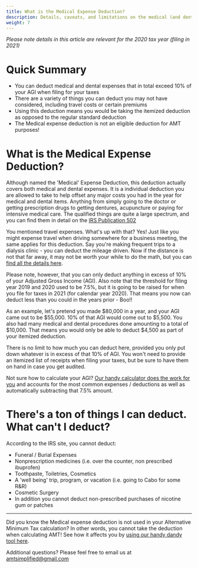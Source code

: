 ```yaml
---
title: What is the Medical Expense Deduction?
description: Details, caveats, and limitations on the medical (and dental!) expense deduction
weight: 7
---
```

_Please note details in this article are relevant for the 2020 tax year (filing in 2021)_

Quick Summary
====

- You can deduct medical and dental expenses that in total exceed 10% of your AGI when filing for your taxes
- There are a variety of things you can deduct you may not have considered, including travel costs or certain premiums
- Using this deduction means you would be taking the itemized deduction as opposed to the regular standard deduction
- The Medical expense deduction is not an eligible deduction for AMT purposes!

What is the Medical Expense Deduction?
====
Although named the 'Medical' Expense Deduction, this deduction actually covers both medical and dental expenses. It is a individual deduction you are allowed to take to help offset any major costs you had in the year for medical and dental items. Anything from simply going to the doctor or getting prescription drugs to getting dentures, acupuncture or paying for intensive medical care. The qualified things are quite a large spectrum, and you can find them in detail on the [IRS Publication 502](https://www.irs.gov/taxtopics/tc502)

You mentioned travel expenses. What's up with that? Yes! Just like you might expense travel when driving somewhere for a business meeting, the same applies for this deduction. Say you're making frequent trips to a dialysis clinic - you can deduct the mileage driven. Now if the distance is not that far away, it may not be worth your while to do the math, but you can [find all the details here](https://www.irs.gov/newsroom/irs-issues-standard-mileage-rates-for-2020).

Please note, however, that you can only deduct anything in excess of 10% of your Adjusted Gross Income (AGI). Also note that the threshold for filing year 2019 and 2020 used to be 7.5%, but it is going to be raised for when you file for taxes in 2021 (for calendar year 2020). That means you now can deduct less than you could in the years prior - Boo!!

As an example, let's pretend you made $80,000 in a year, and your AGI came out to be $55,000. 10% of that AGI would come out to $5,500. You also had many medical and dental procedures done amounting to a total of $10,000. That means you would only be able to deduct $4,500 as part of your itemized deduction.

There is no limit to how much you can deduct here, provided you only put down whatever is in excess of that 10% of AGI. You won't need to provide an itemized list of receipts when filing your taxes, but be sure to have them on hand in case you get audited.

Not sure how to calculate your AGI? [Our handy calculator does the work for you](/amt-calculator) and accounts for the most common expenses / deductions as well as automatically subtracting that 7.5% amount.


There's a ton of things I can deduct. What can't I deduct?
====

According to the IRS site, you cannot deduct:
- Funeral / Burial Expenses
- Nonprescription medicines (i.e. over the counter, non prescribed ibuprofen)
- Toothpaste, Toiletries, Cosmetics
- A 'well being' trip, program, or vacation (i.e. going to Cabo for some R&R)
- Cosmetic Surgery
- In addition you cannot deduct non-prescribed purchases of nicotine gum or patches

------------------------------

Did you know the Medical expense deduction is not used in your Alternative Minimum Tax calculation? In other words, you cannot take the deduction when calculating AMT! See how it affects you by [using our handy dandy tool here](/amt-calculator). 

Additional questions? Please feel free to email us at amtsimplified@gmail.com